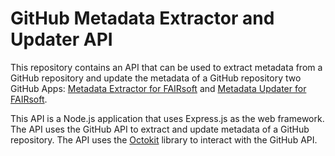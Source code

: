 # GitHub Metadata Extractor and Updater API

This repository contains an API that can be used to extract metadata from a GitHub repository and update the metadata of a GitHub repository two GitHub Apps: [Metadata Extractor for FAIRsoft]() and [Metadata Updater for FAIRsoft](). 

This API is a Node.js application that uses Express.js as the web framework. The API uses the GitHub API to extract and update metadata of a GitHub repository. The API uses the [Octokit]() library to interact with the GitHub API. 
